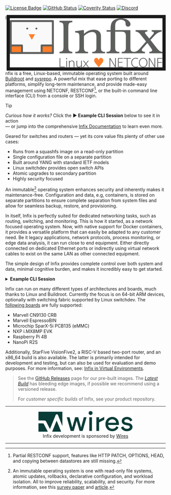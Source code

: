 [![License Badge][]][License] [![GitHub Status][]][GitHub] [![Coverity Status][]][Coverity Scan] [![Discord][discord-badge]][discord-url]

<img align="right" src="doc/logo.png" alt="Infix - Linux <3 NETCONF" width=480 border=10>

Infix is a free, Linux-based, immutable operating system built around
[Buildroot][1] and [sysrepo][2].  A powerful mix that ease porting to
different platforms, simplify long-term maintenance, and provide
made-easy management using NETCONF, RESTCONF[^2], or the built-in
command line interface (CLI) from a console or SSH login.

> [!TIP]
> _Curious how it works?_ Click the **▶ Example CLI Session** below to see
> it in action  
> — or jump into the comprehensive [Infix Documentation][4] to learn even more.

Geared for switches and routers — yet its core value fits plenty of
other use cases:

- Runs from a squashfs image on a read-only partition
- Single configuration file on a separate partition
- Built around YANG with standard IETF models
- Linux switchdev provides open switch APIs
- Atomic upgrades to secondary partition
- Highly security focused

An immutable[^1] operating system enhances security and inherently makes
it maintenance-free.  Configuration and data, e.g, containers, is stored
on separate partitions to ensure complete separation from system files
and allow for seamless backup, restore, and provisioning.

In itself, Infix is perfectly suited for dedicated networking tasks,
such as routing, switching, and monitoring.  This is how it started, as
a network focused operating system.  Now, with native support for Docker
containers, it provides a versatile platform that can easily be adapted
to any customer need.  Be it legacy applications, network protocols,
process monitoring, or edge data analysis, it can run close to end
equipment.  Either directly connected on dedicated Ethernet ports or
indirectly using virtual network cables to exist on the same LAN as
other connected equipment.

The simple design of Infix provides complete control over both system
and data, minimal cognitive burden, and makes it incredibly easy to get
started.

<details><summary><b>Example CLI Session</b></summary>

The CLI configure context is automatically generated from the loaded
YANG models and their corresponding [sysrepo][2] plugins.  The following
is brief example of how to set the IP address of an interface:

```
admin@infix-12-34-56:/> configure
admin@infix-12-34-56:/config/> edit interface eth0
admin@infix-12-34-56:/config/interface/eth0/> set ipv4 <TAB>
      address     autoconf bind-ni-name      enabled
	  forwarding  mtu      neighbor
admin@infix-12-34-56:/config/interface/eth0/> set ipv4 address 192.168.2.200 prefix-length 24
admin@infix-12-34-56:/config/interface/eth0/> show
type ethernet;
ipv4 {
  address 192.168.2.200 {
    prefix-length 24;
  }
}
ipv6
admin@infix-12-34-56:/config/interface/eth0/> diff
interfaces {
  interface eth0 {
+    ipv4 {
+      address 192.168.2.200 {
+        prefix-length 24;
+      }
+    }
  }
}
admin@infix-12-34-56:/config/interface/eth0/> leave
admin@infix-12-34-56:/> show interfaces
INTERFACE       PROTOCOL   STATE       DATA
eth0            ethernet   UP          52:54:00:12:34:56
                ipv4                   192.168.2.200/24 (static)
                ipv6                   fe80::5054:ff:fe12:3456/64 (link-layer)
lo              ethernet   UP          00:00:00:00:00:00
                ipv4                   127.0.0.1/8 (static)
                ipv6                   ::1/128 (static)
admin@infix-12-34-56:/> copy running-config startup-config
```

[Click here][3] for more details.
</details>

Infix can run on many different types of architectures and boards, much
thanks to Linux and Buildroot.  Currently the focus is on 64-bit ARM
devices, optionally with switching fabric supported by Linux switchdev.
The [following boards](board/aarch64/README.md) are fully supported:

 - Marvell CN9130 CRB
 - Marvell EspressoBIN
 - Microchip SparX-5i PCB135 (eMMC)
 - NXP i.MX8MP EVK
 - Raspberry Pi 4B
 - NanoPi R2S

Additionally, StarFive VisionFive2, a RISC-V based two-port router, and
an x86_64 build is also available.  The latter is primarily intended for
development and testing, but can also be used for evaluation and demo
purposes.  For more information, see: [Infix in Virtual
Environments](doc/virtual.md).

> See the [GitHub Releases](https://github.com/kernelkit/infix/releases)
> page for our pre-built images.  The *[Latest Build][]* has bleeding
> edge images, if possible we recommend using a versioned release.
>
> For *customer specific builds* of Infix, see your product repository.


----

<div align="center">
  <a href="https://github.com/wires-se"><img src="https://raw.githubusercontent.com/wires-se/.github/main/profile/logo.png" width=300></a>
  <br />Infix development is sponsored by <a href="https://wires.se">Wires<a>
</div>

----

[^1]: An immutable operating system is one with read-only file systems,
    atomic updates, rollbacks, declarative configuration, and workload
    isolation.  All to improve reliability, scalability, and security.
    For more information, see this [survey paper][5] and [article][6].
[^2]: Partial RESTCONF support, features like HTTP PATCH, OPTIONS, HEAD,
    and copying between datastores are still missing.

[1]: https://buildroot.org/ "Buildroot Homepage"
[2]: https://www.sysrepo.org/ "Sysrepo Homepage"
[3]: doc/cli/introduction.md
[4]: https://kernelkit.org/infix/ "Infix User's Guide"
[5]: https://ceur-ws.org/Vol-3386/paper9.pdf "Immutable Operating Systems: A Survey"
[6]: https://www.zdnet.com/article/what-is-immutable-linux-heres-why-youd-run-an-immutable-linux-distro/ "Why you should run an immutable Linux distro"
[Latest Build]:    https://github.com/kernelkit/infix/releases/tag/latest "Latest build"
[License]:         https://en.wikipedia.org/wiki/GPL_license
[License Badge]:   https://img.shields.io/badge/License-GPL%20v2-blue.svg
[GitHub]:          https://github.com/kernelkit/infix/actions/workflows/build.yml/
[GitHub Status]:   https://github.com/kernelkit/infix/actions/workflows/build.yml/badge.svg
[Coverity Scan]:   https://scan.coverity.com/projects/29393
[Coverity Status]: https://scan.coverity.com/projects/29393/badge.svg
[discord-badge]:   https://img.shields.io/discord/1182652155618918411.svg?logo=discord
[discord-url]:     https://discord.gg/6bHJWQNVxN

